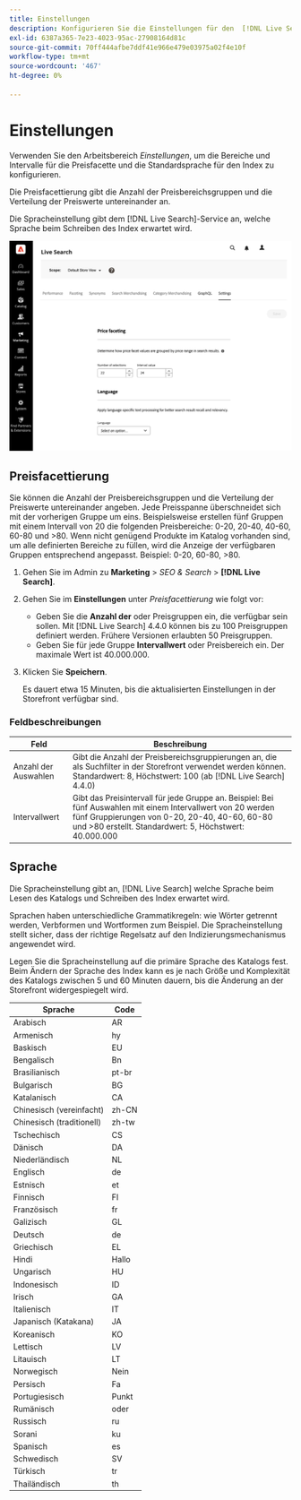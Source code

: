 ```yaml
---
title: Einstellungen
description: Konfigurieren Sie die Einstellungen für den  [!DNL Live Search] .
exl-id: 6387a365-7e23-4023-95ac-27908164d81c
source-git-commit: 70ff444afbe7ddf41e966e479e03975a02f4e10f
workflow-type: tm+mt
source-wordcount: '467'
ht-degree: 0%

---
```


# Einstellungen

Verwenden Sie den Arbeitsbereich *Einstellungen*, um die Bereiche und Intervalle für die Preisfacette und die Standardsprache für den Index zu konfigurieren.

Die Preisfacettierung gibt die Anzahl der Preisbereichsgruppen und die Verteilung der Preiswerte untereinander an.

Die Spracheinstellung gibt dem [!DNL Live Search]-Service an, welche Sprache beim Schreiben des Index erwartet wird.

![Einstellungen](assets/settings.png)

## Preisfacettierung

Sie können die Anzahl der Preisbereichsgruppen und die Verteilung der Preiswerte untereinander angeben. Jede Preisspanne überschneidet sich mit der vorherigen Gruppe um eins. Beispielsweise erstellen fünf Gruppen mit einem Intervall von 20 die folgenden Preisbereiche: 0-20, 20-40, 40-60, 60-80 und >80. Wenn nicht genügend Produkte im Katalog vorhanden sind, um alle definierten Bereiche zu füllen, wird die Anzeige der verfügbaren Gruppen entsprechend angepasst. Beispiel: 0-20, 60-80, >80.

1. Gehen Sie im Admin zu **Marketing** > *SEO &amp; Search* > **[!DNL Live Search]**.
1. Gehen Sie im **Einstellungen** unter *Preisfacettierung* wie folgt vor:
   * Geben Sie die **Anzahl der** oder Preisgruppen ein, die verfügbar sein sollen. Mit [!DNL Live Search] 4.4.0 können bis zu 100 Preisgruppen definiert werden. Frühere Versionen erlaubten 50 Preisgruppen.
   * Geben Sie für jede Gruppe **Intervallwert** oder Preisbereich ein. Der maximale Wert ist 40.000.000.
1. Klicken Sie **Speichern**.

   Es dauert etwa 15 Minuten, bis die aktualisierten Einstellungen in der Storefront verfügbar sind.

### Feldbeschreibungen

| Feld | Beschreibung |
|--- |--- |
| Anzahl der Auswahlen | Gibt die Anzahl der Preisbereichsgruppierungen an, die als Suchfilter in der Storefront verwendet werden können. Standardwert: 8, Höchstwert: 100 (ab [!DNL Live Search] 4.4.0) |
| Intervallwert | Gibt das Preisintervall für jede Gruppe an. Beispiel: Bei fünf Auswahlen mit einem Intervallwert von 20 werden fünf Gruppierungen von 0-20, 20-40, 40-60, 60-80 und >80 erstellt. Standardwert: 5, Höchstwert: 40.000.000 |

## Sprache

Die Spracheinstellung gibt an, [!DNL Live Search] welche Sprache beim Lesen des Katalogs und Schreiben des Index erwartet wird.

Sprachen haben unterschiedliche Grammatikregeln: wie Wörter getrennt werden, Verbformen und Wortformen zum Beispiel.
Die Spracheinstellung stellt sicher, dass der richtige Regelsatz auf den Indizierungsmechanismus angewendet wird.

Legen Sie die Spracheinstellung auf die primäre Sprache des Katalogs fest. Beim Ändern der Sprache des Index kann es je nach Größe und Komplexität des Katalogs zwischen 5 und 60 Minuten dauern, bis die Änderung an der Storefront widergespiegelt wird.

| Sprache | Code |
|----|----|
| Arabisch | AR |
| Armenisch | hy |
| Baskisch | EU |
| Bengalisch | Bn |
| Brasilianisch | pt-br |
| Bulgarisch | BG |
| Katalanisch | CA |
| Chinesisch (vereinfacht) | zh-CN |
| Chinesisch (traditionell) | zh-tw |
| Tschechisch | CS |
| Dänisch | DA |
| Niederländisch | NL |
| Englisch | de |
| Estnisch | et |
| Finnisch | FI |
| Französisch | fr |
| Galizisch | GL |
| Deutsch | de |
| Griechisch | EL |
| Hindi | Hallo |
| Ungarisch | HU |
| Indonesisch | ID |
| Irisch | GA |
| Italienisch | IT |
| Japanisch (Katakana) | JA |
| Koreanisch | KO |
| Lettisch | LV |
| Litauisch | LT |
| Norwegisch | Nein |
| Persisch | Fa |
| Portugiesisch | Punkt |
| Rumänisch | oder |
| Russisch | ru |
| Sorani | ku |
| Spanisch | es |
| Schwedisch | SV |
| Türkisch | tr |
| Thailändisch | th |
